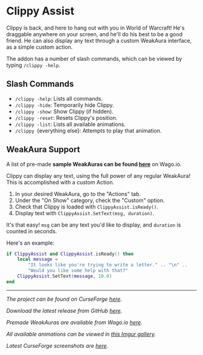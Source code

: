 # Clippy Assist

Clippy is back, and here to hang out with you in World of Warcraft!
He's draggable anywhere on your screen, and he'll do his best to be a
good friend. He can also display any text through a custom WeakAura
interface, as a simple custom action.

The addon has a number of slash commands, which can be viewed by typing
`/clippy -help`.

## Slash Commands

- `/clippy -help`: Lists all commands.
- `/clippy -hide`: Temporarily hide Clippy.
- `/clippy -show`: Show Clippy (if hidden).
- `/clippy -reset`: Resets Clippy's position.
- `/clippy -list`: Lists all available animations.
- `/clippy `{everything else}: Attempts to play that animation.

## WeakAura Support

A list of pre-made **sample WeakAuras can be found [here][3]**
on <span>Wago.io</span>.

Clippy can display any text, using the full power of any regular
WeakAura! This is accomplished with a custom Action.

1. In your desired WeakAura, go to the "Actions" tab.
2. Under the "On Show" category, check the "Custom" option.
3. Check that Clippy is loaded with `ClippyAssist.isReady()`.
4. Display text with `ClippyAssist.SetText(msg, duration)`.

It's that easy! `msg` can be any text you'd like to display,
and `duration` is counted in seconds.

Here's an example:

```lua
if ClippyAssist and ClippyAssist.isReady() then
	local message =
		"It looks like you're trying to write a letter." .. "\n" ..
		"Would you like some help with that?"
	ClippyAssist.SetText(message, 10.0)
end
```

----

*The project can be found on CurseForge [here][1].*

*Download the latest release from GitHub [here][2].*

*Premade WeakAuras are available from <span>Wago.io</span> [here][4].*

*All available animations can be viewed in [this Imgur gallery][5].*

*Latest CurseForge screenshots are [here][4].*

[1]: https://www.curseforge.com/wow/addons/clippy-assist
[2]: https://github.com/ErythroGuild/ClippyAssist/releases/latest
[3]: https://wago.io/
[4]: https://imgur.com/a/I6QzlrW
[5]: https://www.curseforge.com/wow/addons/clippy-assist/screenshots
